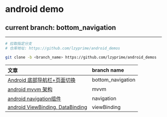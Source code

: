 # android demo

## current branch: bottom_navigation

---

```bash
# 拉取指定分支
# 仓库地址: https://github.com/lzyprime/android_demos

git clone -b <branch_name> https://github.com/lzyprime/android_demos
```

| 文章 | branch name |
| :- | :- |
|[Android 底部导航栏+页面切换](https://lzyprime.github.io/kotlin_android/android_bottom_navigation)| bottom_navigation |
|[android mvvm 架构](https://lzyprime.github.io/kotlin_android/android_mvvm)| mvvm |
|[android navigation组件](https://lzyprime.github.io/kotlin_android/android_navigation)| navigation |
|[android ViewBinding, DataBinding](https://lzyprime.github.io/kotlin_android/viewbinding_databinding)| viewBinding |